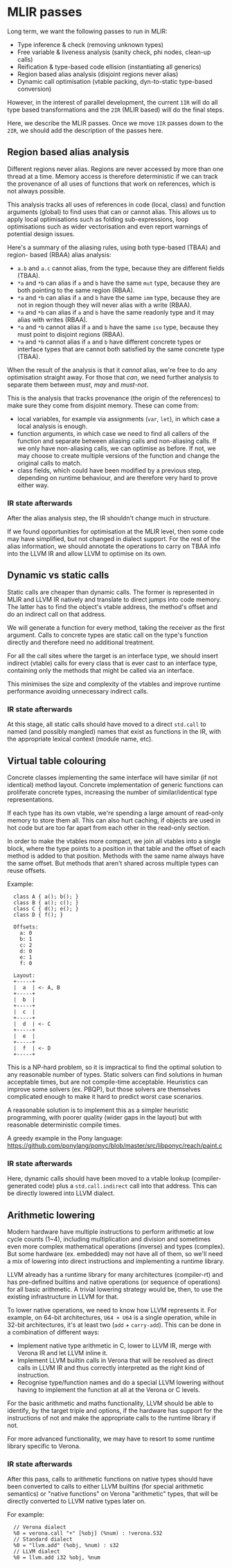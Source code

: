 # MLIR passes

Long term, we want the following passes to run in MLIR:
 * Type inference & check (removing unknown types)
 * Free variable & liveness analysis (sanity check, phi nodes, clean-up calls)
 * Reification & type-based code ellision (instantiating all generics)
 * Region based alias analysis (disjoint regions never alias)
 * Dynamic call optimisation (vtable packing, dyn-to-static type-based conversion)

However, in the interest of parallel development, the current `1IR` will do all
type based transformations and the `2IR` (MLIR based) will do the final steps.

Here, we describe the MLIR passes. Once we move `1IR` passes down to the `2IR`,
we should add the description of the passes here.

## Region based alias analysis

Different regions never alias. Regions are never accessed by more than one
thread at a time. Memory access is therefore deterministic if we can track the
provenance of all uses of functions that work on references, which is not always
possible.

This analysis tracks all uses of references in code (local, class) and function
arguments (global) to find uses that can or cannot alias. This allows
us to apply local optimisations such as folding sub-expressions, loop
optimisations such as wider vectorisation and even report warnings of potential
design issues.

Here's a summary of the aliasing rules, using both type-based (TBAA) and region-
based (RBAA) alias analysis:
 * `a.b` and `a.c` cannot alias, from the type, because they are different
   fields (TBAA).
 * `*a` and `*b` can alias if `a` and `b` have the same `mut` type, because
   they are both pointing to the same region (RBAA).
 * `*a` and `*b` can alias if `a` and `b` have the same `imm` type, because
   they are not in region though they will never alias with a write (RBAA).
 * `*a` and `*b` can alias if `a` and `b` have the same readonly type
   and it may alias with writes (RBAA).
 * `*a` and `*b` cannot alias if `a` and `b` have the same `iso` type,
   because they must point to disjoint regions (RBAA).
 * `*a` and `*b` cannot alias if `a` and `b` have different concrete types
   or interface types that are cannot both satisfied by the same concrete type
   (TBAA).

When the result of the analysis is that it *cannot* alias, we're free to do any
optimisation straight away. For those that *can*, we need further analysis to
separate them between *must*, *may* and *must-not*.

This is the analysis that tracks provenance (the origin of the references) to
make sure they come from disjoint memory. These can come from:
 * local variables, for example via assignments (`var`, `let`), in which case a
   local analysis is enough.
 * function arguments, in which case we need to find all callers of the function
   and separate between aliasing calls and non-aliasing calls. If we only have
   non-aliasing calls, we can optimise as before. If not, we may choose to create
   multiple versions of the function and change the original calls to match.
 * class fields, which could have been modified by a previous step, depending on
   runtime behaviour, and are therefore very hard to prove either way.

### IR state afterwards

After the alias analysis step, the IR shouldn't change much in structure.

If we found opportunities for optimisation at the MLIR level, then some code may
have simplified, but not changed in dialect support. For the rest of the alias
information, we should annotate the operations to carry on TBAA info into the
LLVM IR and allow LLVM to optimise on its own.

## Dynamic vs static calls

Static calls are cheaper than dynamic calls. The former is represented in MLIR
and LLVM IR natively and translate to direct jumps into code memory. The latter
has to find the object's vtable address, the method's offset and do an indirect
call on that address.

We will generate a function for every method, taking the receiver as the
first argument. Calls to concrete types are static call on the type's
function directly and therefore need no additional treatment.

For all the call sites where the target is an interface type, we should insert
indirect (vtable) calls for every class that is ever cast to an interface type,
containing only the methods that might be called via an interface.

This minimises the size and complexity of the vtables and improve runtime
performance avoiding unnecessary indirect calls.

### IR state afterwards

At this stage, all static calls should have moved to a direct `std.call` to
named (and possibly mangled) names that exist as functions in the IR, with the
appropriate lexical context (module name, etc).

## Virtual table colouring

Concrete classes implementing the same interface will have similar (if not
identical) method layout. Concrete implementation of generic functions can
proliferate concrete types, increasing the number of similar/identical type
representations.

If each type has its own vtable, we're spending a large amount of read-only
memory to store them all. This can also hurt caching, if objects are used in hot
code but are too far apart from each other in the read-only section.

In order to make the vtables more compact, we join all vtables into a single
block, where the type points to a position in that table and the offset of each
method is added to that position. Methods with the same name always have the
same offset. But methods that aren't shared across multiple types can reuse
offsets.

Example:
```
  class A { a(); b(); }
  class B { a(); c(); }
  class C { d(); e(); }
  class D { f(); }

  Offsets:
    a: 0
    b: 1
    c: 2
    d: 0
    e: 1
    f: 0

  Layout:
  +-----+
  |  a  | <- A, B
  +-----+
  |  b  |
  +-----+
  |  c  |
  +-----+
  |  d  | <- C
  +-----+
  |  e  |
  +-----+
  |  f  | <- D
  +-----+
```

This is a NP-hard problem, so it is impractical to find the optimal solution to
any reasonable number of types. Static solvers can find solutions in human
acceptable times, but are not compile-time acceptable. Heuristics can improve
some solvers (ex. PBQP), but those solvers are themselves complicated enough
to make it hard to predict worst case scenarios.

A reasonable solution is to implement this as a simpler heuristic programming,
with poorer quality (wider gaps in the layout) but with reasonable deterministic
compile times.

A greedy example in the Pony language:
https://github.com/ponylang/ponyc/blob/master/src/libponyc/reach/paint.c

### IR state afterwards

Here, dynamic calls should have been moved to a vtable lookup (compiler-generated
code) plus a `std.call.indirect` call into that address. This can be directly
lowered into LLVM dialect.

## Arithmetic lowering

Modern hardware have multiple instructions to perform arithmetic at low cycle
counts (1~4), including multiplication and division and sometimes even more
complex mathematical operations (inverse) and types (complex). But some hardware
(ex. embedded) may not have all of them, so we'll need a mix of lowering into
direct instructions and implementing a runtime library.

LLVM already has a runtime library for many architectures (compiler-rt) and has
pre-defined builtins and native operations (or sequence of operations) for all
basic arithmetic. A trivial lowering strategy would be, then, to use the existing
infrastructure in LLVM for that.

To lower native operations, we need to know how LLVM represents it. For example,
on 64-bit architectures, `U64 + U64` is a single operation, while in 32-bit
architectures, it's at least two (`add` + `carry-add`). This can be done in a
combination of different ways:

 * Implement native type arithmetic in C, lower to LLVM IR, merge with Verona IR
   and let LLVM inline it.
 * Implement LLVM builtin calls in Verona that will be resolved as direct calls
   in LLVM IR and thus correctly interpreted as the right kind of instruction.
 * Recognise type/function names and do a special LLVM lowering without having
   to implement the function at all at the Verona or C levels.

For the basic arithmetic and maths functionality, LLVM should be able to
identify, by the target triple and options, if the hardware has support for the
instructions of not and make the appropriate calls to the runtime library if not.

For more advanced functionality, we may have to resort to some runtime library
specific to Verona.

### IR state afterwards

After this pass, calls to arithmetic functions on native types should have been
converted to calls to either LLVM builtins (for special arithmetic semantics) or
"native functions" on Verona "arithmetic" types, that will be directly converted
to LLVM native types later on.

For example:
```
  // Verona dialect
  %0 = verona.call "+" [%obj] (%num) : !verona.S32
  // Standard dialect
  %0 = "llvm.add" (%obj, %num) : s32
  // LLVM dialect
  %0 = llvm.add i32 %obj, %num
```

